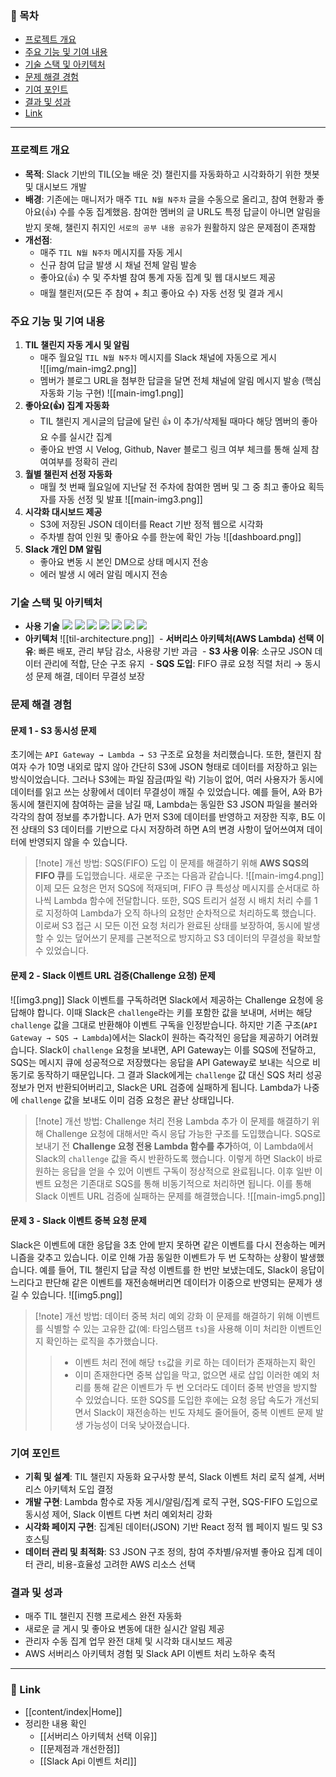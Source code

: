 ### 📄 목차
- [프로젝트 개요](#프로젝트-개요)
- [주요 기능 및 기여 내용](#주요-기능-및-기여-내용)
- [기술 스택 및 아키텍처](#기술-스택-및-아키텍처)
- [문제 해결 경험](#문제-해결-경험)
- [기여 포인트](#기여-포인트)
- [결과 및 성과](#결과-및-성과)
- [Link](#Link)
---
### 프로젝트 개요

- **목적**: Slack 기반의 TIL(오늘 배운 것) 챌린지를 자동화하고 시각화하기 위한 챗봇 및 대시보드 개발
- **배경**: 기존에는 매니저가 매주 `TIL N월 N주차` 글을 수동으로 올리고, 참여 현황과 좋아요(👍) 수를 수동 집계했음. 참여한 멤버의 글 URL도 특정 답글이 아니면 알림을 받지 못해, 챌린지 취지인 `서로의 공부 내용 공유`가 원활하지 않은 문제점이 존재함
- **개선점**: 
  - 매주 `TIL N월 N주차` 메시지를 자동 게시
  - 신규 참여 답글 발생 시 채널 전체 알림 발송
  - 좋아요(👍) 수 및 주차별 참여 통계 자동 집계 및 웹 대시보드 제공
  - 매월 챌린저(모든 주 참여 + 최고 좋아요 수) 자동 선정 및 결과 게시

### 주요 기능 및 기여 내용

1. **TIL 챌린지 자동 게시 및 알림**  
   - 매주 월요일 `TIL N월 N주차` 메시지를 Slack 채널에 자동으로 게시  
	![[img/main-img2.png]]
   - 멤버가 블로그 URL을 첨부한 답글을 달면 전체 채널에 알림 메시지 발송 (핵심 자동화 기능 구현)
	![[main-img1.png]]
1. **좋아요(👍) 집계 자동화**  
   - TIL 챌린지 게시글의 답글에 달린 👍 이 추가/삭제될 때마다 해당 멤버의 좋아요 수를 실시간 집계
   - 좋아요 반영 시 Velog, Github, Naver 블로그 링크 여부 체크를 통해 실제 참여여부를 정확히 관리
2. **월별 챌린저 선정 자동화**  
   - 매월 첫 번째 월요일에 지난달 전 주차에 참여한 멤버 및 그 중 최고 좋아요 획득자를 자동 선정 및 발표
	![[main-img3.png]]
4. **시각화 대시보드 제공**  
   - S3에 저장된 JSON 데이터를 React 기반 정적 웹으로 시각화
   - 주차별 참여 인원 및 좋아요 수를 한눈에 확인 가능
	![[dashboard.png]]
5. **Slack 개인 DM 알림**  
   - 좋아요 변동 시 본인 DM으로 상태 메시지 전송
   - 에러 발생 시 에러 알림 메시지 전송

### 기술 스택 및 아키텍처

- **사용 기술**
	 <img src="https://img.shields.io/badge/python-3776AB?style=&logo=python&logoColor=white"> <img src="https://img.shields.io/badge/slack api-4A154B?style=&logo=slack&logoColor=white"> <img src="https://img.shields.io/badge/aws-232F3E?style=&logo=amazonwebservices&logoColor=white"> <img src="https://img.shields.io/badge/aws lambda-FF9900?style=&logo=awslambda&logoColor=white"> <img src="https://img.shields.io/badge/aws s3-569A31?style=&logo=amazons3&logoColor=white"> <img src="https://img.shields.io/badge/aws sqs-FF4F8B?style=&logo=amazonsqs&logoColor=white"> <img src="https://img.shields.io/badge/react-61DAFB?style=&logo=react&logoColor=white">
- **아키텍처**
	![[til-architecture.png]]
	 - **서버리스 아키텍처(AWS Lambda) 선택 이유**: 빠른 배포, 관리 부담 감소, 사용량 기반 과금
	 - **S3 사용 이유**: 소규모 JSON 데이터 관리에 적합, 단순 구조 유지
	 - **SQS 도입**: FIFO 큐로 요청 직렬 처리 → 동시성 문제 해결, 데이터 무결성 보장  

### 문제 해결 경험
#### 문제 1 - S3 동시성 문제
초기에는 `API Gateway → Lambda → S3` 구조로 요청을 처리했습니다. 또한, 챌린지 참여자 수가 10명 내외로 많지 않아 간단히 S3에 JSON 형태로 데이터를 저장하고 읽는 방식이었습니다. 그러나 S3에는 파일 잠금(파일 락) 기능이 없어, 여러 사용자가 동시에 데이터를 읽고 쓰는 상황에서 데이터 무결성이 깨질 수 있었습니다.
예를 들어, A와 B가 동시에 챌린지에 참여하는 글을 남길 때, Lambda는 동일한 S3 JSON 파일을 불러와 각각의 참여 정보를 추가합니다. A가 먼저 S3에 데이터를 반영하고 저장한 직후, B도 이전 상태의 S3 데이터를 기반으로 다시 저장하려 하면 A의 변경 사항이 덮어쓰여져 데이터에 반영되지 않을 수 있습니다.

>[!note] 개선 방법: SQS(FIFO) 도입
> 이 문제를 해결하기 위해 **AWS SQS의 FIFO 큐**를 도입했습니다. 새로운 구조는 다음과 같습니다.
> ![[main-img4.png]]
> 이제 모든 요청은 먼저 SQS에 적재되며, FIFO 큐 특성상 메시지를 순서대로 하나씩 Lambda 함수에 전달합니다. 또한, SQS 트리거 설정 시 배치 처리 수를 1로 지정하여 Lambda가 오직 하나의 요청만 순차적으로 처리하도록 했습니다. 이로써 S3 접근 시 모든 이전 요청 처리가 완료된 상태를 보장하여, 동시에 발생할 수 있는 덮어쓰기 문제를 근본적으로 방지하고 S3 데이터의 무결성을 확보할 수 있었습니다.

#### 문제 2 - Slack 이벤트 URL 검증(Challenge 요청) 문제
![[img3.png]]
Slack 이벤트를 구독하려면 Slack에서 제공하는 Challenge 요청에 응답해야 합니다. 이때 Slack은 `challenge`라는 키를 포함한 값을 보내며, 서버는 해당 `challenge` 값을 그대로 반환해야 이벤트 구독을 인정받습니다.
하지만 기존 구조(`API Gateway → SQS → Lambda`)에서는 Slack이 원하는 즉각적인 응답을 제공하기 어려웠습니다. Slack이 `challenge` 요청을 보내면, API Gateway는 이를 SQS에 전달하고, SQS는 메시지 큐에 성공적으로 저장했다는 응답을 API Gateway로 보내는 식으로 비동기로 동작하기 때문입니다.
그 결과 Slack에게는 `challenge` 값 대신 SQS 처리 성공 정보가 먼저 반환되어버리고, Slack은 URL 검증에 실패하게 됩니다. Lambda가 나중에 `challenge` 값을 보내도 이미 검증 요청은 끝난 상태입니다.

> [!note] 개선 방법: Challenge 처리 전용 Lambda 추가
> 이 문제를 해결하기 위해 Challenge 요청에 대해서만 즉시 응답 가능한 구조를 도입했습니다. SQS로 보내기 전 **Challenge 요청 전용 Lambda 함수를 추가**하여, 이 Lambda에서 Slack의 `challenge` 값을 즉시 반환하도록 했습니다. 이렇게 하면 Slack이 바로 원하는 응답을 얻을 수 있어 이벤트 구독이 정상적으로 완료됩니다.
> 이후 일반 이벤트 요청은 기존대로 SQS를 통해 비동기적으로 처리하면 됩니다. 이를 통해 Slack 이벤트 URL 검증에 실패하는 문제를 해결했습니다.
> ![[main-img5.png]]

#### 문제 3 - Slack 이벤트 중복 요청 문제
Slack은 이벤트에 대한 응답을 3초 안에 받지 못하면 같은 이벤트를 다시 전송하는 메커니즘을 갖추고 있습니다. 이로 인해 가끔 동일한 이벤트가 두 번 도착하는 상황이 발생했습니다. 예를 들어, TIL 챌린지 답글 작성 이벤트를 한 번만 보냈는데도, Slack이 응답이 느리다고 판단해 같은 이벤트를 재전송해버리면 데이터가 이중으로 반영되는 문제가 생길 수 있습니다.
![[img5.png]]

> [!note] 개선 방법: 데이터 중복 처리 예외 강화
> 이 문제를 해결하기 위해 이벤트를 식별할 수 있는 고유한 값(예: 타임스탬프 `ts`)을 사용해 이미 처리한 이벤트인지 확인하는 로직을 추가했습니다. 
>>	- 이벤트 처리 전에 해당 `ts`값을 키로 하는 데이터가 존재하는지 확인  
>>	- 이미 존재한다면 중복 삽입을 막고, 없으면 새로 삽입
> 이러한 예외 처리를 통해 같은 이벤트가 두 번 오더라도 데이터 중복 반영을 방지할 수 있었습니다. 또한 SQS를 도입한 후에는 요청 응답 속도가 개선되면서 Slack이 재전송하는 빈도 자체도 줄어들어, 중복 이벤트 문제 발생 가능성이 더욱 낮아졌습니다.

### 기여 포인트

- **기획 및 설계**: TIL 챌린지 자동화 요구사항 분석, Slack 이벤트 처리 로직 설계, 서버리스 아키텍처 도입 결정
- **개발 구현**: Lambda 함수로 자동 게시/알림/집계 로직 구현, SQS-FIFO 도입으로 동시성 제어, Slack 이벤트 다변 처리 예외처리 강화
- **시각화 페이지 구현**: 집계된 데이터(JSON) 기반 React 정적 웹 페이지 빌드 및 S3 호스팅
- **데이터 관리 및 최적화**: S3 JSON 구조 정의, 참여 주차별/유저별 좋아요 집계 데이터 관리, 비용-효율성 고려한 AWS 리소스 선택

### 결과 및 성과

- 매주 TIL 챌린지 진행 프로세스 완전 자동화
- 새로운 글 게시 및 좋아요 변동에 대한 실시간 알림 제공  
- 관리자 수동 집계 업무 완전 대체 및 시각화 대시보드 제공  
- AWS 서버리스 아키텍처 경험 및 Slack API 이벤트 처리 노하우 축적

---
### 🔗 Link
- [[content/index|Home]]
- 정리한 내용 확인
	- [[서버리스 아키텍처 선택 이유]]
	- [[문제점과 개선한점]]
	- [[Slack Api 이벤트 처리]]